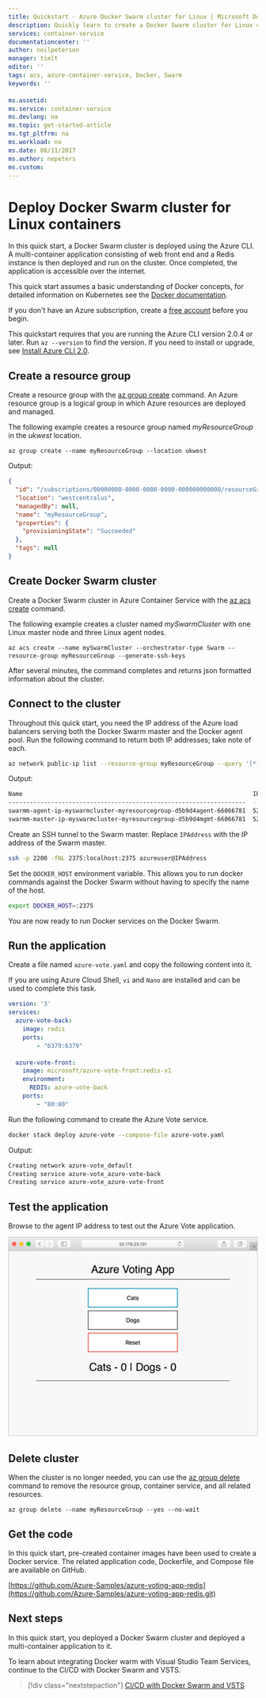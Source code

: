 ```yaml
---
title: Quickstart - Azure Docker Swarm cluster for Linux | Microsoft Docs
description: Quickly learn to create a Docker Swarm cluster for Linux containers in Azure Container Service with the Azure CLI.
services: container-service
documentationcenter: ''
author: neilpeterson
manager: timlt
editor: ''
tags: acs, azure-container-service, Docker, Swarm
keywords: ''

ms.assetid:
ms.service: container-service
ms.devlang: na
ms.topic: get-started-article
ms.tgt_pltfrm: na
ms.workload: na
ms.date: 08/11/2017
ms.author: nepeters
ms.custom:
---
```


# Deploy Docker Swarm cluster for Linux containers

In this quick start, a Docker Swarm cluster is deployed using the Azure CLI. A multi-container application consisting of web front end and a Redis instance is then deployed and run on the cluster. Once completed, the application is accessible over the internet.

This quick start assumes a basic understanding of Docker concepts, for detailed information on Kubernetes see the [Docker documentation](https://docs.docker.com/).

If you don't have an Azure subscription, create a [free account](https://azure.microsoft.com/free/?WT.mc_id=A261C142F) before you begin.

This quickstart requires that you are running the Azure CLI version 2.0.4 or later. Run `az --version` to find the version. If you need to install or upgrade, see [Install Azure CLI 2.0]( /cli/azure/install-azure-cli).

## Create a resource group

Create a resource group with the [az group create](/cli/azure/group#create) command. An Azure resource group is a logical group in which Azure resources are deployed and managed.

The following example creates a resource group named *myResourceGroup* in the *ukwest* location.

```azurecli-interactive
az group create --name myResourceGroup --location ukwest
```

Output:

```json
{
  "id": "/subscriptions/00000000-0000-0000-0000-000000000000/resourceGroups/myResourceGroup",
  "location": "westcentralus",
  "managedBy": null,
  "name": "myResourceGroup",
  "properties": {
    "provisioningState": "Succeeded"
  },
  "tags": null
}
```

## Create Docker Swarm cluster

Create a Docker Swarm cluster in Azure Container Service with the [az acs create](/cli/azure/acs#create) command. 

The following example creates a cluster named *mySwarmCluster* with one Linux master node and three Linux agent nodes.

```azurecli-interactive
az acs create --name mySwarmCluster --orchestrator-type Swarm --resource-group myResourceGroup --generate-ssh-keys
```

After several minutes, the command completes and returns json formatted information about the cluster.

## Connect to the cluster

Throughout this quick start, you need the IP address of the Azure load balancers serving both the Docker Swarm master and the Docker agent pool. Run the following command to return both IP addresses; take note of each.


```bash
az network public-ip list --resource-group myResourceGroup --query '[*].{Name:name,IPAddress:ipAddress}' -o table
```

Output:

```bash
Name                                                                 IPAddress
-------------------------------------------------------------------  -------------
swarmm-agent-ip-myswarmcluster-myresourcegroup-d5b9d4agent-66066781  52.179.23.131
swarmm-master-ip-myswarmcluster-myresourcegroup-d5b9d4mgmt-66066781  52.141.37.199
```

Create an SSH tunnel to the Swarm master. Replace `IPAddress` with the IP address of the Swarm master.

```bash
ssh -p 2200 -fNL 2375:localhost:2375 azureuser@IPAddress
```

Set the `DOCKER_HOST` environment variable. This allows you to run docker commands against the Docker Swarm without having to specify the name of the host.

```bash
export DOCKER_HOST=:2375
```

You are now ready to run Docker services on the Docker Swarm.


## Run the application

Create a file named `azure-vote.yaml` and copy the following content into it.

If you are using Azure Cloud Shell, `vi` and `Nano` are installed and can be used to complete this task.

```yaml
version: '3'
services:
  azure-vote-back:
    image: redis
    ports:
        - "6379:6379"

  azure-vote-front:
    image: microsoft/azure-vote-front:redis-v1
    environment:
      REDIS: azure-vote-back
    ports:
        - "80:80"
```

Run the following command to create the Azure Vote service.

```bash
docker stack deploy azure-vote --compose-file azure-vote.yaml
```

Output:

```bash
Creating network azure-vote_default
Creating service azure-vote_azure-vote-back
Creating service azure-vote_azure-vote-front
```

## Test the application

Browse to the agent IP address to test out the Azure Vote application.

![Image of browsing to Azure Vote](media/container-service-docker-swarm-mode-walkthrough/azure-vote.png)

## Delete cluster
When the cluster is no longer needed, you can use the [az group delete](/cli/azure/group#delete) command to remove the resource group, container service, and all related resources.

```azurecli-interactive
az group delete --name myResourceGroup --yes --no-wait
```

## Get the code

In this quick start, pre-created container images have been used to create a Docker service. The related application code, Dockerfile, and Compose file are available on GitHub.

[https://github.com/Azure-Samples/azure-voting-app-redis](https://github.com/Azure-Samples/azure-voting-app-redis.git)

## Next steps

In this quick start, you deployed a Docker Swarm cluster and deployed a multi-container application to it.

To learn about integrating Docker warm with Visual Studio Team Services, continue to the CI/CD with Docker Swarm and VSTS.

> [!div class="nextstepaction"]
> [CI/CD with Docker Swarm and VSTS](./container-service-docker-swarm-setup-ci-cd.md)